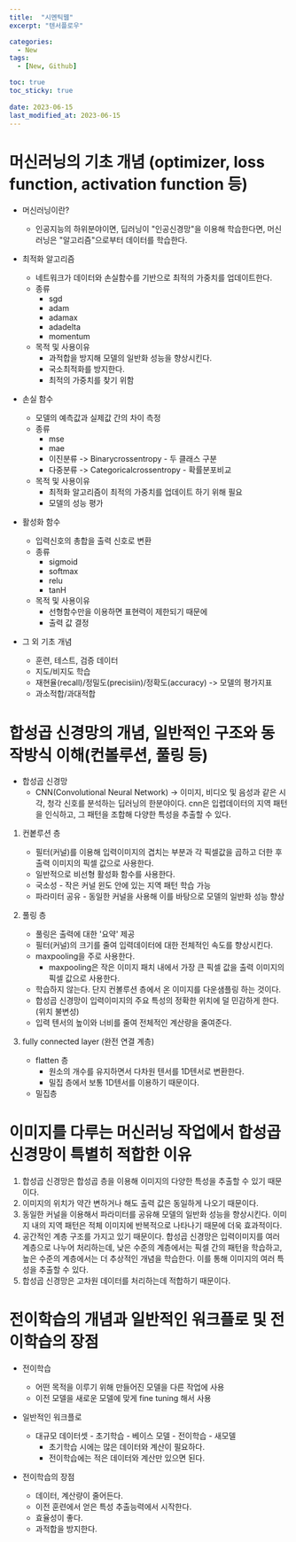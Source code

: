 ```yaml
---
title:  "시멘틱웹"
excerpt: "텐서플로우"

categories:
  - New
tags:
  - [New, Github]

toc: true
toc_sticky: true
 
date: 2023-06-15
last_modified_at: 2023-06-15
---
```


# 머신러닝의 기초 개념 (optimizer, loss function, activation function 등)

- 머신러닝이란?
    - 인공지능의 하위분야이면, 딥러닝이 "인공신경망"을 이용해 학습한다면, 머신러닝은 "알고리즘"으로부터 데이터를 학습한다. 

- 최적화 알고리즘 
    - 네트워크가 데이터와 손실함수를 기반으로 최적의 가중치를 업데이트한다. 
    - 종류 
        - sgd
        - adam
        - adamax
        - adadelta
        - momentum 
    - 목적 및 사용이유
        - 과적합을 방지해 모델의 일반화 성능을 향상시킨다. 
        - 국소최적화를 방지한다. 
        - 최적의 가중치를 찾기 위함

- 손실 함수 
    - 모델의 예측값과 실제값 간의 차이 측정 
    - 종류 
        - mse 
        - mae 
        - 이진분류 -> Binarycrossentropy   - 두 클래스 구분
        - 다중분류 -> Categoricalcrossentropy - 확률분포비교
    - 목적 및 사용이유
        - 최적화 알고리즘이 최적의 가중치를 업데이트 하기 위해 필요
        - 모델의 성능 평가 

- 활성화 함수 
    - 입력신호의 총합을 출력 신호로 변환 
    - 종류 
        - sigmoid 
        - softmax
        - relu
        - tanH 
    - 목적 및 사용이유 
        - 선형함수만을 이용하면 표현력이 제한되기 때문에 
        - 출력 값 결정 

- 그 외 기초 개념 
    - 훈련, 테스트, 검증 데이터 
    - 지도/비지도 학습 
    - 재현율(recall)/정밀도(precisiin)/정확도(accuracy) -> 모델의 평가지표 
    - 과소적합/과대적합 

# 합성곱 신경망의 개념, 일반적인 구조와 동작방식 이해(컨볼루션, 풀링 등)

- 합성곱 신경망 
    - CNN(Convolutional Neural Network) -> 이미지, 비디오 및 음성과 같은 시각, 청각 신호를 분석하는 딥러닝의 한분야이다. cnn은 입렵데이터의 지역 패턴을 인식하고, 그 패턴을 조합해 다양한 특성을 추출할 수 있다. 
1. 컨봍루션 층 
    - 필터(커널)를 이용해 입력이미지의 겹치는 부분과 각 픽셀값을 곱하고 더한 후 출력 이미지의 픽셀 값으로 사용한다. 
    - 일반적으로 비선형 활성화 함수를 사용한다. 
    - 국소성 - 작은 커널 윈도 안에 있는 지역 패턴 학습 가능
    - 파라미터 공유 - 동일한 커널을 사용해 이를 바탕으로 모델의 일반화 성능 향상 

2. 풀링 층 
    - 풀링은 출력에 대한 '요약' 제공 
    - 필터(커널)의 크기를 줄여 입력데이터에 대한 전체적인 속도를 향상시킨다.
    - maxpooling을 주로 사용한다. 
        - maxpooling은 작은 이미지 패치 내에서 가장 큰 픽셀 값을 출력 이미지의 픽셀 값으로 사용한다. 
    - 학습하지 않는다. 단지 컨볼루션 층에서 온 이미지를 다운샘플링 하는 것이다.
    - 합성곱 신경망이 입력이미지의 주요 특성의 정확한 위치에 덜 민감하게 한다. (위치 불변성)
    - 입력 텐서의 높이와 너비를 줄여 전체적인 계산량을 줄여준다. 

3. fully connected layer (완전 연결 계층)
    - flatten 층 
        - 원소의 개수를 유지하면서 다차원 텐서를 1D텐서로 변환한다. 
        - 밀집 층에서 보통 1D텐서를 이용하기 때문이다. 
    - 밀집층 

# 이미지를 다루는 머신러닝 작업에서 합성곱 신경망이 특별히 적합한 이유 

1. 합성곱 신경망은 합성곱 층을 이용해 이미지의 다양한 특성을 추출할 수 있기 때문이다. 
2. 이미지의 위치가 약간 변하거나 해도 출력 값은 동일하게 나오기 때문이다.
3. 동일한 커널을 이용해서 파라미터를 공유해 모델의 일반화 성능을 향상시킨다. 이미지 내의 지역 패턴은 적체 이미지에 반복적으로 나타나기 때문에 더욱 효과적이다. 
4. 공간적인 계층 구조를 가지고 있기 때문이다. 합성곱 신경망은 입력이미지를 여러 계층으로 나누어 처리하는데, 낮은 수준의 계층에서는 픽셀 간의 패턴을 학습하고, 높은 수준의 계층에서는 더 추상적인 개념을 학습한다. 이를 통해 이미지의 여러 특성을 추출할 수 있다.
5. 합성곱 신경망은 고차원 데이터를 처리하는데 적합하기 때문이다. 

# 전이학습의 개념과 일반적인 워크플로 및 전이학습의 장점 

- 전이학습 
    - 어떤 목적을 이루기 위해 만들어진 모델을 다른 작업에 사용 
    - 이전 모델을 새로운 모델에 맞게 fine tuning 해서 사용 

- 일반적인 워크플로 
    - 대규모 데이터셋 - 초기학습 - 베이스 모델 - 전이학습 - 새모델 
        - 초기학습 시에는 많은 데이터와 계산이 필요하다. 
        - 전이학습에는 적은 데이터와 계산만 있으면 된다. 

- 전이학습의 장점 
    - 데이터, 계산량이 줄어든다. 
    - 이전 훈련에서 얻은 특성 추출능력에서 시작한다. 
    - 효율성이 좋다. 
    - 과적합을 방지한다. 

